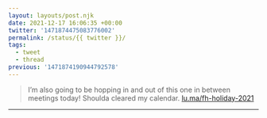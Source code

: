 ```yaml
---
layout: layouts/post.njk
date: 2021-12-17 16:06:35 +00:00
twitter: '1471874475083776002'
permalink: /status/{{ twitter }}/
tags: 
  - tweet
  - thread
previous: '1471874190944792578'
---
```


> I’m also going to be hopping in and out of this one in between meetings today! Shoulda cleared my calendar. [lu.ma/fh-holiday-2021](https://lu.ma/fh-holiday-2021)

---
